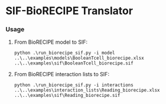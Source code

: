 # SIF-BioRECIPE Translator
### Usage

1) From BioRECIPE model to SIF: 

   ```
   python .\run_biorecipe_sif.py -i model ..\..\examples\models\BooleanTcell_biorecipe.xlsx ..\..\examples\sif\BooleanTcell_biorecipe.sif
   ```

2) From BioRECIPE interaction lists to SIF:

    ```
    python .\run_biorecipe_sif.py -i interactions ..\..\examples\interaction_lists\Reading_biorecipe.xlsx ..\..\examples\sif\Reading_biorecipe.sif
    
    ```

   

